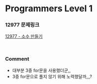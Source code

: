# Programmers Level 1

### 12977 문제링크

[12977 - 소수 만들기](https://school.programmers.co.kr/learn/courses/30/lessons/12977)

<br>

### Comment

-   대부분 3중 for문을 사용했더군,,
-   3중 for문으로 풀지 않기 위해 노력했달까,,,?
